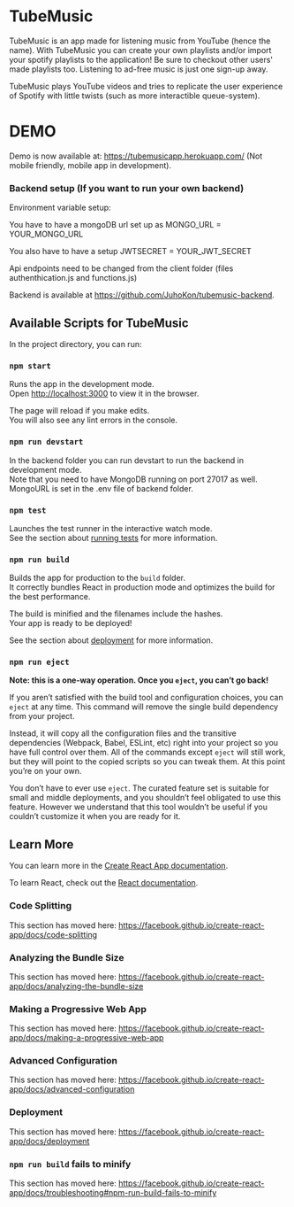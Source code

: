 # TubeMusic

TubeMusic is an app made for listening music from YouTube (hence the name). With TubeMusic you can create your own playlists and/or import your spotify playlists to the application! Be sure to checkout other users' made playlists too. Listening to ad-free music is just one sign-up away.

TubeMusic plays YouTube videos and tries to replicate the user experience of Spotify with little twists (such as more interactible queue-system).

# DEMO

Demo is now available at: https://tubemusicapp.herokuapp.com/ (Not mobile friendly, mobile app in development).

### Backend setup (If you want to run your own backend)

Environment variable setup:

You have to have a mongoDB url set up as MONGO_URL = YOUR_MONGO_URL

You also have to have a setup JWTSECRET = YOUR_JWT_SECRET

Api endpoints need to be changed from the client folder (files authenthication.js and functions.js)

Backend is available at https://github.com/JuhoKon/tubemusic-backend.

## Available Scripts for TubeMusic

In the project directory, you can run:

### `npm start`

Runs the app in the development mode.<br />
Open [http://localhost:3000](http://localhost:3000) to view it in the browser.

The page will reload if you make edits.<br />
You will also see any lint errors in the console.

### `npm run devstart`

In the backend folder you can run devstart to run the backend in development mode.<br />
Note that you need to have MongoDB running on port 27017 as well. MongoURL is set in the .env file of backend folder.

### `npm test`

Launches the test runner in the interactive watch mode.<br />
See the section about [running tests](https://facebook.github.io/create-react-app/docs/running-tests) for more information.

### `npm run build`

Builds the app for production to the `build` folder.<br />
It correctly bundles React in production mode and optimizes the build for the best performance.

The build is minified and the filenames include the hashes.<br />
Your app is ready to be deployed!

See the section about [deployment](https://facebook.github.io/create-react-app/docs/deployment) for more information.

### `npm run eject`

**Note: this is a one-way operation. Once you `eject`, you can’t go back!**

If you aren’t satisfied with the build tool and configuration choices, you can `eject` at any time. This command will remove the single build dependency from your project.

Instead, it will copy all the configuration files and the transitive dependencies (Webpack, Babel, ESLint, etc) right into your project so you have full control over them. All of the commands except `eject` will still work, but they will point to the copied scripts so you can tweak them. At this point you’re on your own.

You don’t have to ever use `eject`. The curated feature set is suitable for small and middle deployments, and you shouldn’t feel obligated to use this feature. However we understand that this tool wouldn’t be useful if you couldn’t customize it when you are ready for it.

## Learn More

You can learn more in the [Create React App documentation](https://facebook.github.io/create-react-app/docs/getting-started).

To learn React, check out the [React documentation](https://reactjs.org/).

### Code Splitting

This section has moved here: https://facebook.github.io/create-react-app/docs/code-splitting

### Analyzing the Bundle Size

This section has moved here: https://facebook.github.io/create-react-app/docs/analyzing-the-bundle-size

### Making a Progressive Web App

This section has moved here: https://facebook.github.io/create-react-app/docs/making-a-progressive-web-app

### Advanced Configuration

This section has moved here: https://facebook.github.io/create-react-app/docs/advanced-configuration

### Deployment

This section has moved here: https://facebook.github.io/create-react-app/docs/deployment

### `npm run build` fails to minify

This section has moved here: https://facebook.github.io/create-react-app/docs/troubleshooting#npm-run-build-fails-to-minify
